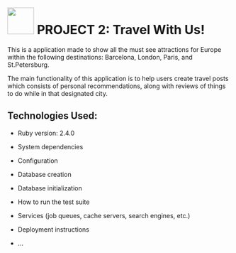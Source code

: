# <img src="http://www.travelinindo.com/uploads/3/1/0/3/31037499/738308.png?405" width="60"> PROJECT 2: Travel With Us!

This is a application made to show all the must see attractions for Europe within the following destinations: Barcelona, London, Paris, and St.Petersburg.

The main functionality of this application is to help users create travel posts which consists of personal recommendations, along with reviews of things to do while in that designated city.

## Technologies Used:

* Ruby version: 2.4.0

* System dependencies

* Configuration

* Database creation

* Database initialization

* How to run the test suite

* Services (job queues, cache servers, search engines, etc.)

* Deployment instructions

* ...
